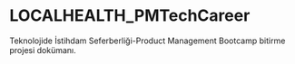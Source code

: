 # LOCALHEALTH_PMTechCareer
Teknolojide İstihdam Seferberliği-Product Management Bootcamp bitirme projesi dokümanı.
